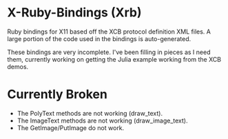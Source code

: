 X-Ruby-Bindings (Xrb)
===

Ruby bindings for X11 based off the XCB protocol definition
XML files. A large portion of the code used in the bindings
is auto-generated.

These bindings are very incomplete. I've been filling in
pieces as I need them, currently working on getting the
Julia example working from the XCB demos.


Currently Broken
===
 - The PolyText methods are not working (draw\_text).
 - The ImageText methods are not working (draw\_image_text).
 - The GetImage/PutImage do not work.
